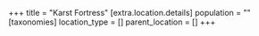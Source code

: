 +++
title = "Karst Fortress"
[extra.location.details]
population = ""
[taxonomies]
location_type = []
parent_location = []
+++

